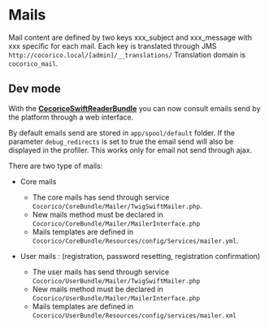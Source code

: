 # Mails


Mail content are defined by two keys xxx_subject and xxx_message with xxx specific for each mail.
Each key is translated through JMS `http://cocorico.local/[admin]/__translations/`
Translation domain is `cocorico_mail`.


## Dev mode

With the **[CocoricoSwiftReaderBundle](https://github.com/Cocolabs-SAS/CocoricoSwiftReaderBundle)** 
you can now consult emails send by the platform through a web interface.

By default emails send are stored in `app/spool/default` folder.
If the parameter `debug_redirects` is set to true the email send will also be displayed in the profiler.
This works only for email not send through ajax.

There are two type of mails:

- Core mails

    - The core mails has send through service `Cocorico/CoreBundle/Mailer/TwigSwiftMailer.php`.
    - New mails method must be declared in `Cocorico/CoreBundle/Mailer/MailerInterface.php`
    - Mails templates are defined in `Cocorico/CoreBundle/Resources/config/Services/mailer.yml`.

- User mails : (registration, password resetting, registration confirmation)

    - The user mails has send through service `Cocorico/UserBundle/Mailer/TwigSwiftMailer.php`
    - New mails method must be declared in `Cocorico/UserBundle/Mailer/MailerInterface.php`
    - Mails templates are defined in `Cocorico/UserBundle/Resources/config/services/mailer.xml`